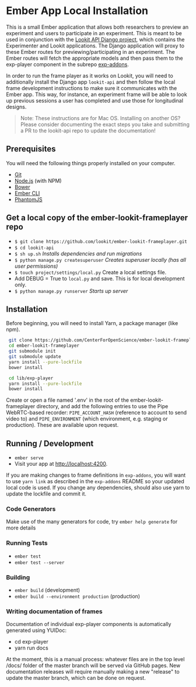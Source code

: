 # Ember App Local Installation

This is a small Ember application that allows both researchers to preview an experiment and users to
participate in an experiment. This is meant to be used in conjunction with the [Lookit API Django project](https://github.com/lookit/lookit-api), which contains the Experimenter and Lookit applications.
The Django application will proxy to these Ember routes for previewing/participating in an experiment.
The Ember routes will fetch the appropriate models and then pass them to the exp-player component in the subrepo [exp-addons](https://github.com/lookit/exp-addons).

In order to run the frame player as it works on Lookit, you will need to additionally install the Django app `lookit-api` and then follow the local frame development instructions to make sure it communicates with the Ember app. This way, for instance, an experiment frame will be able to look up previous sessions a user has completed and use those for longitudinal designs.

> Note: These instructions are for Mac OS. Installing on another OS? Please consider
documenting the exact steps you take and submitting a PR to the lookit-api repo to update the documentation!

## Prerequisites

You will need the following things properly installed on your computer.

* [Git](http://git-scm.com/)
* [Node.js](http://nodejs.org/) (with NPM)
* [Bower](http://bower.io/)
* [Ember CLI](http://ember-cli.com/)
* [PhantomJS](http://phantomjs.org/)

## Get a local copy of the ember-lookit-frameplayer repo

- `$ git clone https://github.com/lookit/ember-lookit-frameplayer.git`
- `$ cd lookit-api`
- `$ sh up.sh` *Installs dependencies and run migrations*
- `$ python manage.py createsuperuser` *Creates superuser locally (has all user permissions)*
- `$ touch project/settings/local.py` Create a local settings file.
- Add DEBUG = True to `local.py` and save. This is for local development only.
- `$ python manage.py runserver` *Starts up server*


## Installation

Before beginning, you will need to install Yarn, a package manager (like npm).

```bash
 git clone https://github.com/CenterForOpenScience/ember-lookit-frameplayer.git
 cd ember-lookit-frameplayer
 git submodule init
 git submodule update
 yarn install --pure-lockfile
 bower install

 cd lib/exp-player
 yarn install --pure-lockfile
 bower install
```

Create or open a file named '.env' in the root of the ember-lookit-frameplayer directory, 
and add the following entries to use the Pipe WebRTC-based recorder: `PIPE_ACCOUNT_HASH` 
(reference to account to send video to) and `PIPE_ENVIRONMENT` (which environment, e.g. 
staging or production). These are available upon request.

## Running / Development

* `ember serve`
* Visit your app at [http://localhost:4200](http://localhost:4200).

If you are making changes to frame definitions in `exp-addons`, you will want to use `yarn link` as described in the `exp-addons` README so your updated local code is used. If you change any dependencies, should also use yarn to update the lockfile and commit it.

### Code Generators

Make use of the many generators for code, try `ember help generate` for more details

### Running Tests

* `ember test`
* `ember test --server`

### Building

* `ember build` (development)
* `ember build --environment production` (production)

### Writing documentation of frames

Documentation of individual exp-player components is automatically generated using YUIDoc:

* cd exp-player
* yarn run docs

At the moment, this is a manual process: whatever files are in the top level /docs/ folder of the master branch will be served via GitHub pages. New documentation releases will require manually making a new "release" to update the master branch, which can be done on request.